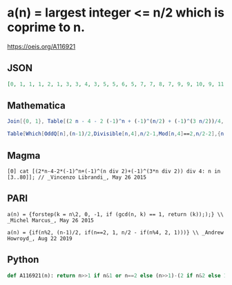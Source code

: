 # a\(n\) \= largest integer <\= n/2 which is coprime to n\.
https://oeis.org/A116921
## JSON
```JSON
[0, 1, 1, 1, 2, 1, 3, 3, 4, 3, 5, 5, 6, 5, 7, 7, 8, 7, 9, 9, 10, 9, 11, 11, 12, 11, 13, 13, 14, 13, 15, 15, 16, 15, 17, 17, 18, 17, 19, 19, 20, 19, 21, 21, 22, 21, 23, 23, 24, 23, 25, 25, 26, 25, 27, 27, 28, 27, 29, 29, 30, 29, 31, 31, 32, 31, 33, 33, 34, 33, 35, 35, 36, 35, 37, 37]
```
## Mathematica
```Mathematica
Join[{0, 1}, Table[(2 n - 4 - 2 (-1)^n + (-1)^(n/2) + (-1)^(3 n/2))/4, {n, 3, 50}]] (* _Wesley Ivan Hurt_, May 26 2015 *)
```
```Mathematica
Table[Which[OddQ[n],(n-1)/2,Divisible[n,4],n/2-1,Mod[n,4]==2,n/2-2],{n,80}]//Abs (* _Harvey P. Dale_, Jun 24 2017 *)
```
## Magma
```Magma
[0] cat [(2*n-4-2*(-1)^n+(-1)^(n div 2)+(-1)^(3*n div 2)) div 4: n in [3..80]]; // _Vincenzo Librandi_, May 26 2015
```
## PARI
```PARI
a(n) = {forstep(k = n\2, 0, -1, if (gcd(n, k) == 1, return (k)););} \\ _Michel Marcus_, May 26 2015
```
```PARI
a(n) = {if(n%2, (n-1)/2, if(n==2, 1, n/2 - if(n%4, 2, 1)))} \\ _Andrew Howroyd_, Aug 22 2019
```
## Python
```Python
def A116921(n): return n>>1 if n&1 or n==2 else (n>>1)-(2 if n&2 else 1) # _Chai Wah Wu_, Jul 31 2024
```
